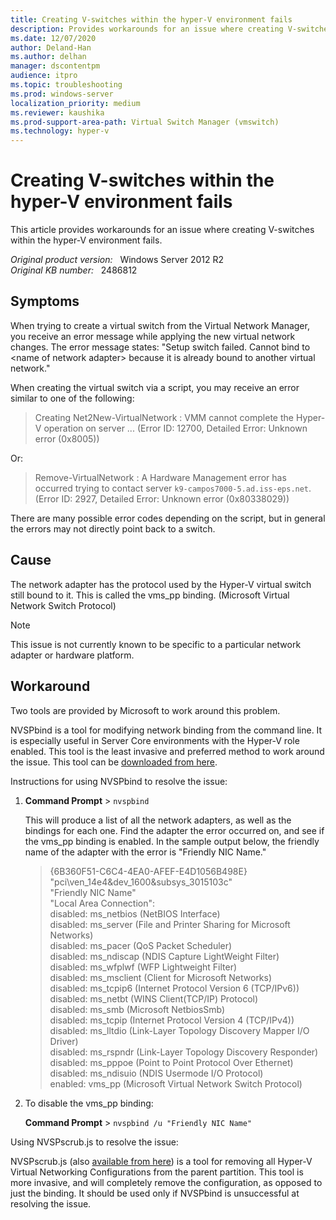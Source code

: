 ```yaml
---
title: Creating V-switches within the hyper-V environment fails
description: Provides workarounds for an issue where creating V-switches within the hyper-V environment fails.
ms.date: 12/07/2020
author: Deland-Han
ms.author: delhan 
manager: dscontentpm
audience: itpro
ms.topic: troubleshooting
ms.prod: windows-server
localization_priority: medium
ms.reviewer: kaushika
ms.prod-support-area-path: Virtual Switch Manager (vmswitch)
ms.technology: hyper-v
---
```

# Creating V-switches within the hyper-V environment fails

This article provides workarounds for an issue where creating V-switches within the hyper-V environment fails.

_Original product version:_ &nbsp; Windows Server 2012 R2  
_Original KB number:_ &nbsp; 2486812

## Symptoms

When trying to create a virtual switch from the Virtual Network Manager, you receive an error message while applying the new virtual network changes. The error message states: "Setup switch failed. Cannot bind to \<name of network adapter> because it is already bound to another virtual network."

When creating the virtual switch via a script, you may receive an error similar to one of the following:
> Creating Net2New-VirtualNetwork : VMM cannot complete the Hyper-V operation on server ... (Error ID: 12700, Detailed Error: Unknown error (0x8005))

Or:
> Remove-VirtualNetwork : A Hardware Management error has occurred trying to contact server `k9-campos7000-5.ad.iss-eps.net`.(Error ID: 2927, Detailed Error: Unknown error (0x80338029))

There are many possible error codes depending on the script, but in general the errors may not directly point back to a switch.

## Cause

The network adapter has the protocol used by the Hyper-V virtual switch still bound to it. This is called the vms_pp binding. (Microsoft Virtual Network Switch Protocol)

> [!Note]
> This issue is not currently known to be specific to a particular network adapter or hardware platform.

## Workaround

Two tools are provided by Microsoft to work around this problem.

NVSPbind is a tool for modifying network binding from the command line. It is especially useful in Server Core environments with the Hyper-V role enabled. This tool is the least invasive and preferred method to work around the issue. This tool can be [downloaded from here](/samples/browse/).

Instructions for using NVSPbind to resolve the issue:

1. **Command Prompt** > `nvspbind`

    This will produce a list of all the network adapters, as well as the bindings for each one. Find the adapter the error occurred on, and see if the vms_pp binding is enabled. In the sample output below, the friendly name of the adapter with the error is "Friendly NIC Name."
    > {6B360F51-C6C4-4EA0-AFEF-E4D1056B498E}  
    "pci\\ven_14e4&dev_1600&subsys_3015103c"  
    "Friendly NIC Name"  
    "Local Area Connection":  
    disabled: ms_netbios (NetBIOS Interface)  
    disabled: ms_server (File and Printer Sharing for Microsoft Networks)  
    disabled: ms_pacer (QoS Packet Scheduler)  
    disabled: ms_ndiscap (NDIS Capture LightWeight Filter)  
    disabled: ms_wfplwf (WFP Lightweight Filter)  
    disabled: ms_msclient (Client for Microsoft Networks)  
    disabled: ms_tcpip6 (Internet Protocol Version 6 (TCP/IPv6))  
    disabled: ms_netbt (WINS Client(TCP/IP) Protocol)  
    disabled: ms_smb (Microsoft NetbiosSmb)  
    disabled: ms_tcpip (Internet Protocol Version 4 (TCP/IPv4))  
    disabled: ms_lltdio (Link-Layer Topology Discovery Mapper I/O Driver)  
    disabled: ms_rspndr (Link-Layer Topology Discovery Responder)  
    disabled: ms_pppoe (Point to Point Protocol Over Ethernet)  
    disabled: ms_ndisuio (NDIS Usermode I/O Protocol)  
    enabled: vms_pp (Microsoft Virtual Network Switch Protocol)

2. To disable the vms_pp binding:

    **Command Prompt** > `nvspbind /u "Friendly NIC Name"`

Using NVSPscrub.js to resolve the issue:

NVSPscrub.js (also [available from here](/samples/browse/)) is a tool for removing all Hyper-V Virtual Networking Configurations from the parent partition. This tool is more invasive, and will completely remove the configuration, as opposed to just the binding. It should be used only if NVSPbind is unsuccessful at resolving the issue.
